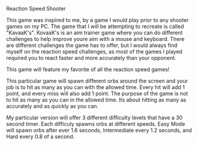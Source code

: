 Reaction Speed Shooter

This game was inspired to me, by a game I would play prior to any shooter games on my PC. The game that I will be attempting to recreate is called "KavaaK's". KovaaK's is an aim trainer game where you can do different challenges to help improve youre aim with a mouse and keyboard. There are different challenges the game has to offer, but I would always find myself on the reaction speed challenges, as most of the games I played required you to react faster and more accurately than your opponent.

This game will feature my favorite of all the reaction speed games!

This particular game will spawn different orbs around the screen and your job is to hit as many as you can with the allowed time. Every hit will add 1 point, and every miss will also add 1 point. The purpose of the game is not to hit as many as you can in the allowed time. Its about hitting as many as accurately and as quickly as you can.

My particular version will offer 3 different difficulty levels that have a 30 second timer. Each difficuly spawns orbs at different speeds. Easy Mode will spawn orbs after ever 1.6 seconds, Intermediate every 1.2 seconds, and Hard every 0.8 of a second.